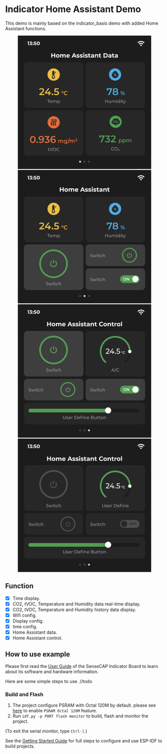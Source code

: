 # Indicator Home Assistant Demo

This demo is mainly based on the indicator_basis demo with added Home Assistant functions.  

<figure class="third">
    <img src="./docs/Home Assistant Data.png" width="480"/> 
    <img src="./docs/Home Assistant.png" width="480"/>
    <img src="./docs/Home Assistant Control(ON).png" width="480"/> 
    <img src="./docs/Home Assistant Control(OFF).png" width="480"/>
</figure>

## Function
- [x] Time display.
- [x] CO2, tVOC, Temperature and Humidity data real-time display.
- [x] CO2, tVOC, Temperature and Humidity history data display.
- [x] Wifi config.
- [x] Display config.
- [x] time config.
- [x] Home Assistant data.
- [x] Home Assistant control.

## How to use example

Please first read the [User Guide](https://wiki.seeedstudio.com/Get_Started_with_SenseCAP_Indicator_Introduction) of the SenseCAP Indicator Board to learn about its software and hardware information.


Here are some simple steps to use.
//todo

### Build and Flash

1. The project configure PSRAM with Octal 120M by default. please see [here](../../tools/patch/README.md#idf-patch) to enable `PSRAM Octal 120M` feature. 
2. Run `idf.py -p PORT flash monitor` to build, flash and monitor the project.

(To exit the serial monitor, type ``Ctrl-]``.)

See the [Getting Started Guide](https://docs.espressif.com/projects/esp-idf/en/latest/get-started/index.html) for full steps to configure and use ESP-IDF to build projects.
